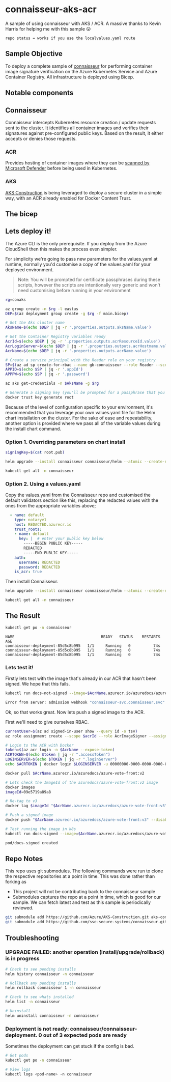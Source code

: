 # connaisseur-aks-acr

A sample of using connaisseur with AKS / ACR. A massive thanks to Kevin Harris for helping me with this sample 😛

`repo status = works if you use the localvalues.yaml route`

## Sample Objective

To deploy a complete sample of [connaisseur](https://github.com/sse-secure-systems/connaisseur) for performing container image signature verification on the Azure Kubernetes Service and Azure Container Registry. All infrastructure is deployed using Bicep. 

## Notable components

## Connaisseur

Connaisseur intercepts Kubernetes resource creation / update requests sent to the cluster. It identifies all container images and verifies their signatures against pre-configured public keys. Based on the result, it either accepts or denies those requests.
 
### ACR

Provides hosting of container images where they can be [scanned by Microsoft Defender](https://docs.microsoft.com/azure/defender-for-cloud/defender-for-containers-introduction?tabs=defender-for-container-arch-aks#scanning-images-in-acr-registries) before being used in Kubernetes.

### AKS

[AKS Construction](https://github.com/Azure/Aks-Construction) is being leveraged to deploy a secure cluster in a simple way, with an ACR already enabled for Docker Content Trust.

## The bicep


## Lets deploy it!

The Azure CLI is the only prerequisite. If you deploy from the Azure CloudShell then this makes the process even simpler.

For simplicity we're going to pass new parameters for the values.yaml at runtime, normally you'd customise a copy of the values.yaml for your deployed environment.

> Note: You will be prompted for certificate passphrases during these scripts, however the scripts are intentionally very generic and won't need customising before running in your environment

```bash
rg=conaks

az group create -n $rg -l eastus
DEP=$(az deployment group create -g $rg -f main.bicep)

# Get the Aks cluster name
AksName=$(echo $DEP | jq -r '.properties.outputs.aksName.value')

# Get the Container Registry variables ready
AcrId=$(echo $DEP | jq -r '.properties.outputs.acrResourceId.value')
AcrLoginServer=$(echo $DEP | jq -r '.properties.outputs.acrHostname.value')
AcrName=$(echo $DEP | jq -r '.properties.outputs.acrName.value')

# Create a service principal with the Reader role on your registry
SP=$(az ad sp create-for-rbac --name gb-connaisseur --role Reader --scopes $AcrId)
APPID=$(echo $SP | jq -r '.appId')
APPPW=$(echo $SP | jq -r '.password')

az aks get-credentials -n $AksName -g $rg

# Generate a signing key (you'll be prompted for a passphrase that you'll need to remember!)
docker trust key generate root
```

Because of the level of configuration specific to your environment, it's recommended that you leverage your own values.yaml file for the Helm chart installation on the cluster.
For the sake of ease and repeatability, another option is provided where we pass all of the variable values during the install chart command.

### Option 1. Overriding parameters on chart install

```bash
signingKey=$(cat root.pub)

helm upgrade --install connaisseur connaisseur/helm --atomic --create-namespace --namespace connaisseur --set validators[2].host=$AcrLoginServer,validators[2].trust_roots[0].key=$signingKey,validators[2].auth.username=$APPID,validators[2].auth.password=$APPPW,validators[2].is_acr=True;

kubectl get all -n connaisseur
```

### Option 2. Using a values.yaml

Copy the values.yaml from the Connaisseur repo and customised the default validators section like this, replacing the redacted values with the ones from the appropriate variables above;

```yml
  - name: default
    type: notaryv1
    host: REDACTED.azurecr.io
    trust_roots:
    - name: default
      key: |  # enter your public key below
        -----BEGIN PUBLIC KEY-----
        REDACTED
        -----END PUBLIC KEY-----
    auth:
      username: REDACTED
      password: REDACTED
    is_acr: true
```

Then install Connaisseur.

```bash
helm upgrade --install connaisseur connaisseur/helm --atomic --create-namespace --namespace connaisseur -f localvalues.yaml --debug;

kubectl get all -n connaisseur
```

## The Result

```bash
kubectl get po -n connaisseur
```

```text
NAME                                      READY   STATUS    RESTARTS   AGE
connaisseur-deployment-85d5c8b995   1/1     Running   0          74s
connaisseur-deployment-85d5c8b995   1/1     Running   0          74s
connaisseur-deployment-85d5c8b995   1/1     Running   0          74s
```

### Lets test it!

Firstly lets test with the image that's already in our ACR that hasn't been signed. We hope that this fails.

```bash
kubectl run docs-not-signed --image=$AcrName.azurecr.io/azuredocs/azure-vote-front:v2

Error from server: admission webhook "connaisseur-svc.connaisseur.svc" denied the request: Unable to get timestamp trust data from default.
```

Ok, so that works great. Now lets push a signed image to the ACR.

First we'll need to give ourselves RBAC.

```bash
currentUser=$(az ad signed-in-user show --query id -o tsv)
az role assignment create --scope $acrId --role AcrImageSigner --assignee $currentUser
```

```bash
# Login to the ACR with Docker
token=$(az acr login -n $AcrName --expose-token)
ACRTOKEN=$(echo $token | jq -r ".accessToken")
LOGINSERVER=$(echo $TOKEN | jq -r ".loginServer")
echo $ACRTOKEN | docker login $LOGINSERVER -u 00000000-0000-0000-0000-000000000000 --password-stdin

docker pull $AcrName.azurecr.io/azuredocs/azure-vote-front:v2

# Lets check the ImageId of the azuredocs/azure-vote-front:v2 image
docker images
imageId=09e5719a89a8

# Re-tag to v3
docker tag $imageId "$AcrName.azurecr.io/azuredocs/azure-vote-front:v3"

# Push a signed image
docker push "$AcrName.azurecr.io/azuredocs/azure-vote-front:v3" --disable-content-trust=false

# Test running the image in k8s
kubectl run docs-signed --image=$AcrName.azurecr.io/azuredocs/azure-vote-front:v3

pod/docs-signed created
```


## Repo Notes

This repo uses git submodules. The following commands were run to clone the respective repositories at a point in time.
This was done rather than forking as
- This project will not be contributing back to the connaisseur sample
- Submodules captures the repo at a point in time, which is good for our sample. We can fetch latest and test as this sample is periodically reviewed.

```bash
git submodule add https://github.com/Azure/AKS-Construction.git aks-construction
git submodule add https://github.com/sse-secure-systems/connaisseur.git connaisseur
```

## Troubleshooting

### UPGRADE FAILED: another operation (install/upgrade/rollback) is in progress

```bash
# Check to see pending installs
helm history connaisseur -n connaisseur

# Rollback any pending installs
helm rollback connaisseur 1 -n connaisseur

# Check to see whats installed
helm list -n connaisseur

# Uninstall
helm uninstall connaisseur -n connaisseur
```

### Deployment is not ready: connaisseur/connaisseur-deployment. 0 out of 3 expected pods are ready

Sometimes the deployment can get stuck if the config is bad.

```bash
# Get pods
kubectl get po -n connaisseur

# View logs
kubectl logs <pod-name> -n connaisseur
```
